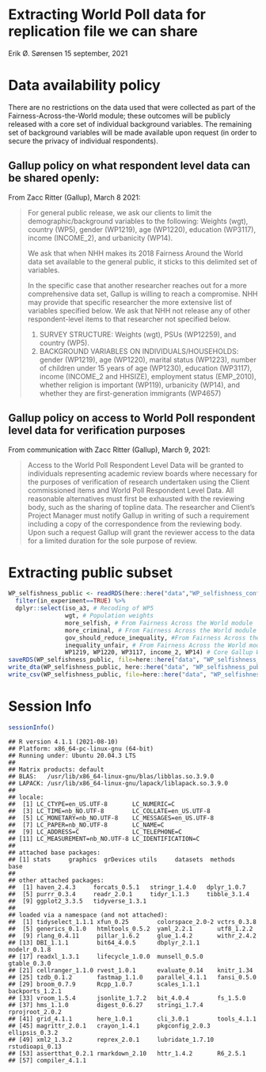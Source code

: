 Extracting World Poll data for replication file we can share
================
Erik Ø. Sørensen
15 september, 2021

# Data availability policy

There are no restrictions on the data used that were collected as part
of the Fairness-Across-the-World module; these outcomes will be publicly
released with a core set of individual background variables. The
remaining set of background variables will be made available upon
request (in order to secure the privacy of individual respondents).

## Gallup policy on what respondent level data can be shared openly:

From Zacc Ritter (Gallup), March 8 2021:

> For general public release, we ask our clients to limit the
> demographic/background variables to the following: Weights (wgt),
> country (WP5), gender (WP1219), age (WP1220), education (WP3117),
> income (INCOME\_2), and urbanicity (WP14).
>
> We ask that when NHH makes its 2018 Fairness Around the World data set
> available to the general public, it sticks to this delimited set of
> variables.
>
> In the specific case that another researcher reaches out for a more
> comprehensive data set, Gallup is willing to reach a compromise. NHH
> may provide that specific researcher the more extensive list of
> variables specified below. We ask that NHH not release any of other
> respondent-level items to that researcher not specified below.
>
> 1.  SURVEY STRUCTURE: Weights (wgt), PSUs (WP12259), and country
>     (WP5).
> 2.  BACKGROUND VARIABLES ON INDIVIDUALS/HOUSEHOLDS: gender (WP1219),
>     age (WP1220), marital status (WP1223), number of children under 15
>     years of age (WP1230), education (WP3117), income (INCOME\_2 and
>     HHSIZE), employment status (EMP\_2010), whether religion is
>     important (WP119), urbanicity (WP14), and whether they are
>     first-generation immigrants (WP4657)

## Gallup policy on access to World Poll respondent level data for verification purposes

From communication with Zacc Ritter (Gallup), March 9, 2021:

> Access to the World Poll Respondent Level Data will be granted to
> individuals representing academic review boards where necessary for
> the purposes of verification of research undertaken using the Client
> commissioned items and World Poll Respondent Level Data. All
> reasonable alternatives must first be exhausted with the reviewing
> body, such as the sharing of topline data. The researcher and Client’s
> Project Manager must notify Gallup in writing of such a requirement
> including a copy of the correspondence from the reviewing body. Upon
> such a request Gallup will grant the reviewer access to the data for a
> limited duration for the sole purpose of review.

# Extracting public subset

``` r
WP_selfishness_public <- readRDS(here::here("data","WP_selfishness_confidential.rds")) %>%
  filter(in_experiment==TRUE) %>%
  dplyr::select(iso_a3, # Recoding of WP5 
                wgt, # Population weights
                more_selfish, # From Fairness Across the World module
                more_criminal, # From Fairness Across the World module
                gov_should_reduce_inequality, #From Fairness Across the World module
                inequality_unfair, # From Fairness Across the World module
                WP1219, WP1220, WP3117, income_2, WP14) # Core Gallup World Poll variables
saveRDS(WP_selfishness_public, file=here::here("data", "WP_selfishness_public.rds"))
write_dta(WP_selfishness_public, here::here("data", "WP_selfishness_public.dta"))
write_csv(WP_selfishness_public, file=here::here("data", "WP_selfishness_public.csv"))
```

# Session Info

``` r
sessionInfo()
```

    ## R version 4.1.1 (2021-08-10)
    ## Platform: x86_64-pc-linux-gnu (64-bit)
    ## Running under: Ubuntu 20.04.3 LTS
    ## 
    ## Matrix products: default
    ## BLAS:   /usr/lib/x86_64-linux-gnu/blas/libblas.so.3.9.0
    ## LAPACK: /usr/lib/x86_64-linux-gnu/lapack/liblapack.so.3.9.0
    ## 
    ## locale:
    ##  [1] LC_CTYPE=en_US.UTF-8       LC_NUMERIC=C              
    ##  [3] LC_TIME=nb_NO.UTF-8        LC_COLLATE=en_US.UTF-8    
    ##  [5] LC_MONETARY=nb_NO.UTF-8    LC_MESSAGES=en_US.UTF-8   
    ##  [7] LC_PAPER=nb_NO.UTF-8       LC_NAME=C                 
    ##  [9] LC_ADDRESS=C               LC_TELEPHONE=C            
    ## [11] LC_MEASUREMENT=nb_NO.UTF-8 LC_IDENTIFICATION=C       
    ## 
    ## attached base packages:
    ## [1] stats     graphics  grDevices utils     datasets  methods   base     
    ## 
    ## other attached packages:
    ##  [1] haven_2.4.3     forcats_0.5.1   stringr_1.4.0   dplyr_1.0.7    
    ##  [5] purrr_0.3.4     readr_2.0.1     tidyr_1.1.3     tibble_3.1.4   
    ##  [9] ggplot2_3.3.5   tidyverse_1.3.1
    ## 
    ## loaded via a namespace (and not attached):
    ##  [1] tidyselect_1.1.1 xfun_0.25        colorspace_2.0-2 vctrs_0.3.8     
    ##  [5] generics_0.1.0   htmltools_0.5.2  yaml_2.2.1       utf8_1.2.2      
    ##  [9] rlang_0.4.11     pillar_1.6.2     glue_1.4.2       withr_2.4.2     
    ## [13] DBI_1.1.1        bit64_4.0.5      dbplyr_2.1.1     modelr_0.1.8    
    ## [17] readxl_1.3.1     lifecycle_1.0.0  munsell_0.5.0    gtable_0.3.0    
    ## [21] cellranger_1.1.0 rvest_1.0.1      evaluate_0.14    knitr_1.34      
    ## [25] tzdb_0.1.2       fastmap_1.1.0    parallel_4.1.1   fansi_0.5.0     
    ## [29] broom_0.7.9      Rcpp_1.0.7       scales_1.1.1     backports_1.2.1 
    ## [33] vroom_1.5.4      jsonlite_1.7.2   bit_4.0.4        fs_1.5.0        
    ## [37] hms_1.1.0        digest_0.6.27    stringi_1.7.4    rprojroot_2.0.2 
    ## [41] grid_4.1.1       here_1.0.1       cli_3.0.1        tools_4.1.1     
    ## [45] magrittr_2.0.1   crayon_1.4.1     pkgconfig_2.0.3  ellipsis_0.3.2  
    ## [49] xml2_1.3.2       reprex_2.0.1     lubridate_1.7.10 rstudioapi_0.13 
    ## [53] assertthat_0.2.1 rmarkdown_2.10   httr_1.4.2       R6_2.5.1        
    ## [57] compiler_4.1.1
